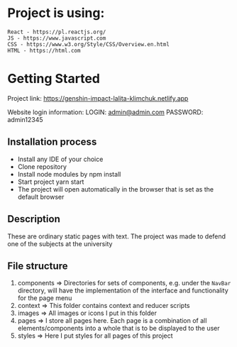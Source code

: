 # Project is using:
    React - https://pl.reactjs.org/
    JS - https://www.javascript.com
    CSS - https://www.w3.org/Style/CSS/Overview.en.html
    HTML - https://html.com

# Getting Started
Project link:
https://genshin-impact-lalita-klimchuk.netlify.app

Website login information:
LOGIN: admin@admin.com
PASSWORD: admin12345

## Installation process
- Install any IDE of your choice
- Clone repository 
- Install node modules by npm install
- Start project yarn start
- The project will open automatically in the browser that is set as the default browser

## Description
These are ordinary static pages with text. The project was made to defend one of the subjects at the university

## File structure
1. components => 
   Directories for sets of components, e.g. under the `NavBar` directory, will have the implementation of the interface and functionality for the page menu
2. context => 
   This folder contains context and reducer scripts
3. images => 
   All images or icons I put in this folder
4. pages => 
   I store all pages here. Each page is a combination of all elements/components into a whole that is to be displayed to the user
5. styles => 
   Here I put styles for all pages of this project